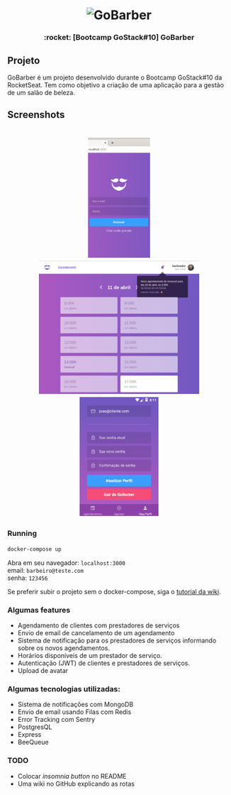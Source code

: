 <h1 align="center">
  <img alt="GoBarber" title="GoBarber" src="https://camo.githubusercontent.com/8c13dc2618dbd7f76d1d574350b98fdee1335ce5/68747470733a2f2f726f636b6574736561742d63646e2e73332d73612d656173742d312e616d617a6f6e6177732e636f6d2f626f6f7463616d702d6865616465722e706e67" width="123px" />
</h1>


<h3 align="center">
  :rocket: [Bootcamp GoStack#10] GoBarber
</h3>

## Projeto
GoBarber é um projeto desenvolvido durante o Bootcamp GoStack#10 da RocketSeat. Tem como objetivo a criação de uma aplicação para a gestão de um salão de beleza.

## Screenshots
<h1 align="center">
  <img src=".github/login.png" height="270px" />
  <img src=".github/agendamentos.png" height="300px" />
  <img src=".github/mobile.png" height="268px" />
</h1>

### Running

```sh
docker-compose up
```

Abra em seu navegador: `localhost:3000`  
email: `barbeiro@teste.com`  
senha: `123456`  

Se preferir subir o projeto sem o docker-compose, siga o [tutorial da wiki](https://github.com/emanuelhfarias/GoBarber/wiki/Instala%C3%A7%C3%A3o).

### Algumas __features__
* Agendamento de clientes com prestadores de serviços
* Envio de email de cancelamento de um agendamento
* Sistema de notificação para os prestadores de serviços informando sobre os novos agendamentos.
* Horários disponíveis de um prestador de serviço.
* Autenticação (JWT) de clientes e prestadores de serviços.
* Upload de avatar

### Algumas tecnologias utilizadas:
* Sistema de notificações com MongoDB
* Envio de email usando Filas com Redis
* Error Tracking com Sentry
* PostgresQL
* Express
* BeeQueue

### TODO
* Colocar _insomnia button_ no README
* Uma wiki no GitHub explicando as rotas
